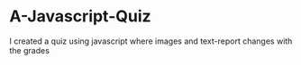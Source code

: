 # A-Javascript-Quiz

I created a quiz using javascript where images and text-report changes with the grades
